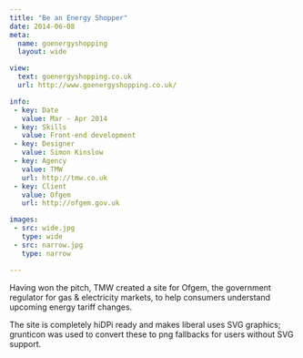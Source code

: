 ```yaml
---
title: "Be an Energy Shopper"
date: 2014-06-08
meta:
  name: goenergyshopping
  layout: wide

view:
  text: goenergyshopping.co.uk
  url: http://www.goenergyshopping.co.uk/

info:
 - key: Date
   value: Mar - Apr 2014
 - key: Skills
   value: Front-end development
 - key: Designer
   value: Simon Kinslow
 - key: Agency
   value: TMW
   url: http://tmw.co.uk
 - key: Client
   value: Ofgem
   url: http://ofgem.gov.uk

images:
 - src: wide.jpg
   type: wide
 - src: narrow.jpg
   type: narrow

---
```

Having won the pitch, TMW created a site for Ofgem, the government regulator for gas & electricity markets, to help consumers understand upcoming energy tariff changes.

The site is completely hiDPi ready and makes liberal uses SVG graphics; grunticon was used to convert these to png fallbacks for users without SVG support.
